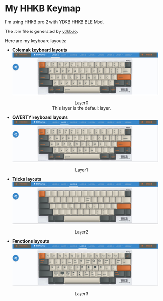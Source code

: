 # My HHKB Keymap

I'm using HHKB pro 2 with YDKB HHKB BLE Mod.

The .bin file is generated by [ydkb.io](http://ydkb.io).

Here are my keyboard layouts:

* **Colemak keyboard layouts**
![Layer0](/layers_pic/layer0.jpg)
<center> Layer0</center>
<center> This layer is the default layer.</center>

* **QWERTY keyboard layouts**
![Layer1](/layers_pic/layer1.jpg)
<center> Layer1</center>

* **Tricks layouts**
![Layer2](/layers_pic/layer2.jpg)
<center> Layer2</center>

* **Functions layouts**
![Layer3](/layers_pic/layer3.jpg)
<center> Layer3</center>


